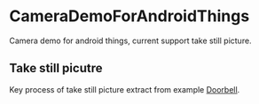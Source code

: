 # CameraDemoForAndroidThings

Camera demo for android things, current support take still picture.

## Take still picutre

Key process of take still picture extract from example [Doorbell][Doorbell].

<!-- lins -->

[Doorbell]: https://github.com/androidthings/doorbell

